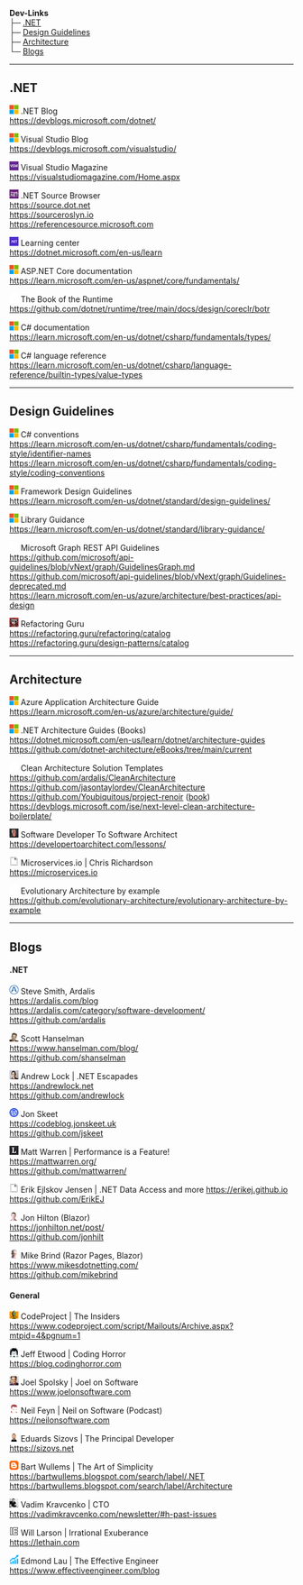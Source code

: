 
**Dev-Links**  
├─ [.NET](#net)  
├─ [Design Guidelines](#design-guidelines)  
├─ [Architecture](#architecture)  
└─ [Blogs](#blogs)  
<!-- └─ [Posts](POSTS.md)  -->

* * *

## .NET

![icon](favicons/microsoft.png)
.NET Blog  
https://devblogs.microsoft.com/dotnet/  

![icon](favicons/microsoft.png)
Visual Studio Blog  
https://devblogs.microsoft.com/visualstudio/  

![icon](favicons/vsm.png)
Visual Studio Magazine  
https://visualstudiomagazine.com/Home.aspx  

![icon](favicons/ms-net.png)
.NET Source Browser  
https://source.dot.net  
https://sourceroslyn.io  
https://referencesource.microsoft.com  

![icon](favicons/net.png)
Learning center  
https://dotnet.microsoft.com/en-us/learn  

<!--
![icon](favicons/microsoft.png)
MSDN Magazine Archive  
https://learn.microsoft.com/en-us/archive/msdn-magazine/msdn-magazine-issues  
-->

![icon](favicons/microsoft.png)
ASP.NET Core documentation  
https://learn.microsoft.com/en-us/aspnet/core/fundamentals/  

![icon](favicons/github.png)
The Book of the Runtime  
https://github.com/dotnet/runtime/tree/main/docs/design/coreclr/botr  

![icon](favicons/microsoft.png)
C# documentation  
https://learn.microsoft.com/en-us/dotnet/csharp/fundamentals/types/  

![icon](favicons/microsoft.png)
C# language reference  
https://learn.microsoft.com/en-us/dotnet/csharp/language-reference/builtin-types/value-types  

* * *

## Design Guidelines

![icon](favicons/microsoft.png)
C# conventions  
https://learn.microsoft.com/en-us/dotnet/csharp/fundamentals/coding-style/identifier-names  
https://learn.microsoft.com/en-us/dotnet/csharp/fundamentals/coding-style/coding-conventions  

![icon](favicons/microsoft.png)
Framework Design Guidelines  
https://learn.microsoft.com/en-us/dotnet/standard/design-guidelines/  

![icon](favicons/microsoft.png)
Library Guidance  
https://learn.microsoft.com/en-us/dotnet/standard/library-guidance/  

![icon](favicons/github.png)
Microsoft Graph REST API Guidelines  
https://github.com/microsoft/api-guidelines/blob/vNext/graph/GuidelinesGraph.md  
https://github.com/microsoft/api-guidelines/blob/vNext/graph/Guidelines-deprecated.md  
https://learn.microsoft.com/en-us/azure/architecture/best-practices/api-design  

![icon](favicons/refactoring.png)
Refactoring Guru  
https://refactoring.guru/refactoring/catalog  
https://refactoring.guru/design-patterns/catalog  

* * *

## Architecture

![icon](favicons/microsoft.png)
Azure Application Architecture Guide  
https://learn.microsoft.com/en-us/azure/architecture/guide/  

![icon](favicons/microsoft.png)
.NET Architecture Guides (Books)  
https://dotnet.microsoft.com/en-us/learn/dotnet/architecture-guides  
https://github.com/dotnet-architecture/eBooks/tree/main/current  
<!--https://learn.microsoft.com/en-us/dotnet/architecture/  -->

![icon](favicons/github.png)
Clean Architecture Solution Templates  
https://github.com/ardalis/CleanArchitecture  
https://github.com/jasontaylordev/CleanArchitecture  
https://github.com/Youbiquitous/project-renoir ([book](https://www.microsoftpressstore.com/store/clean-architecture-with-.net-9780138203368))  
https://devblogs.microsoft.com/ise/next-level-clean-architecture-boilerplate/  

![icon](favicons/markrichards.png)
Software Developer To Software Architect  
https://developertoarchitect.com/lessons/  

![icon](favicons/blank.png)
Microservices.io | Chris Richardson  
https://microservices.io  

![icon](favicons/github.png)
Evolutionary Architecture by example  
https://github.com/evolutionary-architecture/evolutionary-architecture-by-example  

* * *

## Blogs

#### .NET

![icon](favicons/ardalis.png)
Steve Smith, Ardalis  
https://ardalis.com/blog  
https://ardalis.com/category/software-development/  
https://github.com/ardalis  

![icon](favicons/hanselman.png)
Scott Hanselman  
https://www.hanselman.com/blog/  
https://github.com/shanselman  

![icon](favicons/andrewlock.png)
Andrew Lock | .NET Escapades  
https://andrewlock.net  
https://github.com/andrewlock  

![icon](favicons/wp.png)
Jon Skeet  
https://codeblog.jonskeet.uk  
https://github.com/jskeet  

![icon](favicons/mattwarren.png)
Matt Warren | Performance is a Feature!  
https://mattwarren.org/  
https://github.com/mattwarren/  

![icon](favicons/blank.png)
Erik Ejlskov Jensen | .NET Data Access and more
https://erikej.github.io  
https://github.com/ErikEJ  

![icon](favicons/jonhilton.png)
Jon Hilton (Blazor)  
https://jonhilton.net/post/  
https://github.com/jonhilt  

![icon](favicons/mikesdotnetting.png)
Mike Brind (Razor Pages, Blazor)  
https://www.mikesdotnetting.com/  
https://github.com/mikebrind  

<!--
Top .NET Developers & Contributors To Follow  
https://www.developmentsimplyput.com/post/top-net-developers-contributors-to-follow  
-->

#### General

![icon](favicons/codeproject.png)
CodeProject | The Insiders  
https://www.codeproject.com/script/Mailouts/Archive.aspx?mtpid=4&pgnum=1  

![icon](favicons/codinghorror.png)
Jeff Etwood | Coding Horror  
https://blog.codinghorror.com  

![icon](favicons/joelonsoftware.png)
Joel Spolsky | Joel on Software  
https://www.joelonsoftware.com  

![icon](favicons/neilonsoftware.png)
Neil Feyn | Neil on Software (Podcast)  
https://neilonsoftware.com  

![icon](favicons/sizovs.png)
Eduards Sizovs | The Principal Developer  
https://sizovs.net  

![icon](favicons/blogspot.png)
Bart Wullems | The Art of Simplicity  
https://bartwullems.blogspot.com/search/label/.NET  
https://bartwullems.blogspot.com/search/label/Architecture  

![icon](favicons/vadimkravcenko.png)
Vadim Kravcenko | CTO  
https://vadimkravcenko.com/newsletter/#h-past-issues  

![icon](favicons/lethain.png)
Will Larson | Irrational Exuberance  
https://lethain.com  

![icon](favicons/effectiveengineer.png)
Edmond Lau | The Effective Engineer  
https://www.effectiveengineer.com/blog  
